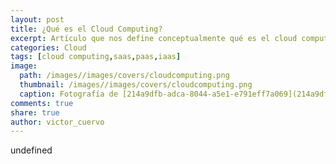 ```yaml
---
layout: post
title: ¿Qué es el Cloud Computing?
excerpt: Artículo que nos define conceptualmente qué es el cloud computing y cuales son sus modelos de servicio: IaaS, PaaS y SaaS.
categories: Cloud
tags: [cloud computing,saas,paas,iaas]
image:
  path: /images//images/covers/cloudcomputing.png
  thumbnail: /images//images/covers/cloudcomputing.png
  caption: Fotografía de [214a9dfb-adca-8044-a5e1-e791eff7a069](214a9dfb-adca-8044-a5e1-e791eff7a069)
comments: true
share: true
author: victor_cuervo
---
```

undefined